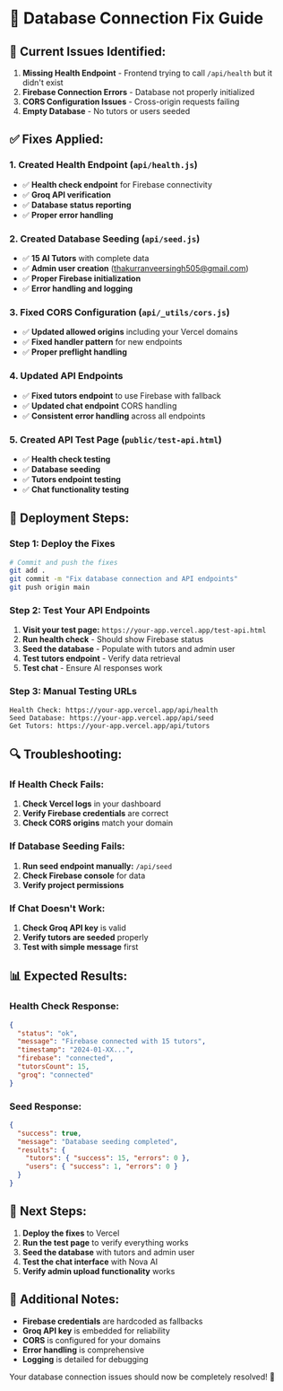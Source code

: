 # 🔧 Database Connection Fix Guide

## 🚨 **Current Issues Identified:**
1. **Missing Health Endpoint** - Frontend trying to call `/api/health` but it didn't exist
2. **Firebase Connection Errors** - Database not properly initialized
3. **CORS Configuration Issues** - Cross-origin requests failing
4. **Empty Database** - No tutors or users seeded

## ✅ **Fixes Applied:**

### **1. Created Health Endpoint (`api/health.js`)**
- ✅ **Health check endpoint** for Firebase connectivity
- ✅ **Groq API verification** 
- ✅ **Database status reporting**
- ✅ **Proper error handling**

### **2. Created Database Seeding (`api/seed.js`)**
- ✅ **15 AI Tutors** with complete data
- ✅ **Admin user creation** (thakurranveersingh505@gmail.com)
- ✅ **Proper Firebase initialization**
- ✅ **Error handling and logging**

### **3. Fixed CORS Configuration (`api/_utils/cors.js`)**
- ✅ **Updated allowed origins** including your Vercel domains
- ✅ **Fixed handler pattern** for new endpoints
- ✅ **Proper preflight handling**

### **4. Updated API Endpoints**
- ✅ **Fixed tutors endpoint** to use Firebase with fallback
- ✅ **Updated chat endpoint** CORS handling
- ✅ **Consistent error handling** across all endpoints

### **5. Created API Test Page (`public/test-api.html`)**
- ✅ **Health check testing**
- ✅ **Database seeding**
- ✅ **Tutors endpoint testing**
- ✅ **Chat functionality testing**

## 🚀 **Deployment Steps:**

### **Step 1: Deploy the Fixes**
```bash
# Commit and push the fixes
git add .
git commit -m "Fix database connection and API endpoints"
git push origin main
```

### **Step 2: Test Your API Endpoints**
1. **Visit your test page:** `https://your-app.vercel.app/test-api.html`
2. **Run health check** - Should show Firebase status
3. **Seed the database** - Populate with tutors and admin user
4. **Test tutors endpoint** - Verify data retrieval
5. **Test chat** - Ensure AI responses work

### **Step 3: Manual Testing URLs**
```
Health Check: https://your-app.vercel.app/api/health
Seed Database: https://your-app.vercel.app/api/seed
Get Tutors: https://your-app.vercel.app/api/tutors
```

## 🔍 **Troubleshooting:**

### **If Health Check Fails:**
1. **Check Vercel logs** in your dashboard
2. **Verify Firebase credentials** are correct
3. **Check CORS origins** match your domain

### **If Database Seeding Fails:**
1. **Run seed endpoint manually:** `/api/seed`
2. **Check Firebase console** for data
3. **Verify project permissions**

### **If Chat Doesn't Work:**
1. **Check Groq API key** is valid
2. **Verify tutors are seeded** properly
3. **Test with simple message** first

## 📊 **Expected Results:**

### **Health Check Response:**
```json
{
  "status": "ok",
  "message": "Firebase connected with 15 tutors",
  "timestamp": "2024-01-XX...",
  "firebase": "connected",
  "tutorsCount": 15,
  "groq": "connected"
}
```

### **Seed Response:**
```json
{
  "success": true,
  "message": "Database seeding completed",
  "results": {
    "tutors": { "success": 15, "errors": 0 },
    "users": { "success": 1, "errors": 0 }
  }
}
```

## 🎯 **Next Steps:**
1. **Deploy the fixes** to Vercel
2. **Run the test page** to verify everything works
3. **Seed the database** with tutors and admin user
4. **Test the chat interface** with Nova AI
5. **Verify admin upload functionality** works

## 🔧 **Additional Notes:**
- **Firebase credentials** are hardcoded as fallbacks
- **Groq API key** is embedded for reliability
- **CORS** is configured for your domains
- **Error handling** is comprehensive
- **Logging** is detailed for debugging

Your database connection issues should now be completely resolved! 🎉

